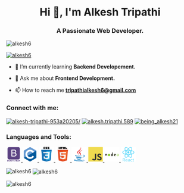 <h1 align="center">Hi 👋, I'm Alkesh Tripathi</h1>
<h3 align="center">A Passionate Web Developer.</h3>

<p align="left"> <img src="https://komarev.com/ghpvc/?username=alkesh6&label=Profile%20views&color=0e75b6&style=flat" alt="alkesh6" /> </p>

<p align="left"> <a href="https://github.com/ryo-ma/github-profile-trophy"><img src="https://github-profile-trophy.vercel.app/?username=alkesh6" alt="alkesh6" /></a> </p>

- 🌱 I’m currently learning **Backend Developement.**

- 💬 Ask me about **Frontend Development.**

- 📫 How to reach me **tripathialkesh6@gmail.com**

<h3 align="left">Connect with me:</h3>
<p align="left">
<a href="https://linkedin.com/in/alkesh-tripathi-953a20205/" target="blank"><img align="center" src="https://raw.githubusercontent.com/rahuldkjain/github-profile-readme-generator/master/src/images/icons/Social/linked-in-alt.svg" alt="alkesh-tripathi-953a20205/" height="30" width="40" /></a>
<a href="https://fb.com/alkesh.tripathi.589" target="blank"><img align="center" src="https://raw.githubusercontent.com/rahuldkjain/github-profile-readme-generator/master/src/images/icons/Social/facebook.svg" alt="alkesh.tripathi.589" height="30" width="40" /></a>
<a href="https://instagram.com/being_alkesh21" target="blank"><img align="center" src="https://raw.githubusercontent.com/rahuldkjain/github-profile-readme-generator/master/src/images/icons/Social/instagram.svg" alt="being_alkesh21" height="30" width="40" /></a>
</p>

<h3 align="left">Languages and Tools:</h3>
<p align="left"> <a href="https://getbootstrap.com" target="_blank"> <img src="https://raw.githubusercontent.com/devicons/devicon/master/icons/bootstrap/bootstrap-plain-wordmark.svg" alt="bootstrap" width="40" height="40"/> </a> <a href="https://www.cprogramming.com/" target="_blank"> <img src="https://raw.githubusercontent.com/devicons/devicon/master/icons/c/c-original.svg" alt="c" width="40" height="40"/> </a> <a href="https://www.w3schools.com/css/" target="_blank"> <img src="https://raw.githubusercontent.com/devicons/devicon/master/icons/css3/css3-original-wordmark.svg" alt="css3" width="40" height="40"/> </a> <a href="https://www.w3.org/html/" target="_blank"> <img src="https://raw.githubusercontent.com/devicons/devicon/master/icons/html5/html5-original-wordmark.svg" alt="html5" width="40" height="40"/> </a> <a href="https://www.java.com" target="_blank"> <img src="https://raw.githubusercontent.com/devicons/devicon/master/icons/java/java-original.svg" alt="java" width="40" height="40"/> </a> <a href="https://developer.mozilla.org/en-US/docs/Web/JavaScript" target="_blank"> <img src="https://raw.githubusercontent.com/devicons/devicon/master/icons/javascript/javascript-original.svg" alt="javascript" width="40" height="40"/> </a> <a href="https://nodejs.org" target="_blank"> <img src="https://raw.githubusercontent.com/devicons/devicon/master/icons/nodejs/nodejs-original-wordmark.svg" alt="nodejs" width="40" height="40"/> </a> <a href="https://reactjs.org/" target="_blank"> <img src="https://raw.githubusercontent.com/devicons/devicon/master/icons/react/react-original-wordmark.svg" alt="react" width="40" height="40"/> </a> </p>

<p><img align="left" src="https://github-readme-stats.vercel.app/api/top-langs?username=alkesh6&show_icons=true&locale=en&layout=compact" alt="alkesh6" /></p>

<p>&nbsp;<img align="center" src="https://github-readme-stats.vercel.app/api?username=alkesh6&show_icons=true&locale=en" alt="alkesh6" /></p>

<p><img align="center" src="https://github-readme-streak-stats.herokuapp.com/?user=alkesh6&" alt="alkesh6" /></p>

